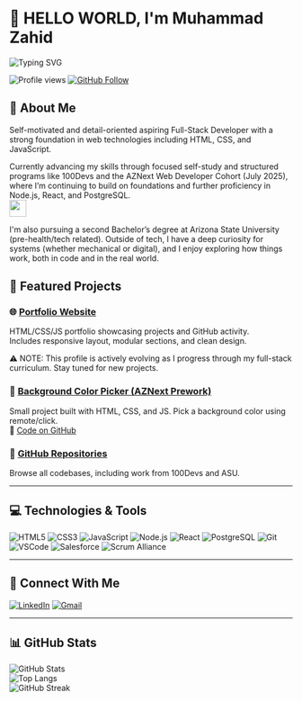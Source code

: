 # 👋 HELLO WORLD, I'm Muhammad Zahid 

![Typing SVG](https://readme-typing-svg.demolab.com?font=Fira+Code&size=24&pause=1000&color=58A6FF&center=true&vCenter=true&width=800&lines=Full-Stack+Software+Engineer+%7C+AZNext+2025+%7C+ASU)

![Profile views](https://komarev.com/ghpvc/?username=mzahiddev404&label=Profile%20views&color=0e75b6&style=flat)
[![GitHub Follow](https://img.shields.io/github/followers/mzahiddev404?label=Follow&style=social)](https://github.com/logzahid)


## 🧠 About Me

Self-motivated and detail-oriented aspiring Full-Stack Developer with a strong foundation in web technologies including HTML, CSS, and JavaScript.

Currently advancing my skills through focused self-study and structured programs like 100Devs and the AZNext Web Developer Cohort (July 2025), where I’m continuing to build on foundations and further proficiency in Node.js, React, and PostgreSQL.  
<img src="https://media.giphy.com/media/WUlplcMpOCEmTGBtBW/giphy.gif" width="30">

I'm also pursuing a second Bachelor’s degree at Arizona State University (pre-health/tech related). Outside of tech, I have a deep curiosity for systems (whether mechanical or digital), and I enjoy exploring how things work, both in code and in the real world.

## 📁 Featured Projects

### 🌐 [Portfolio Website](https://mzahiddev404.github.io)
HTML/CSS/JS portfolio showcasing projects and GitHub activity.  
Includes responsive layout, modular sections, and clean design.

⚠️ NOTE: This profile is actively evolving as I progress through my full-stack curriculum. Stay tuned for new projects.

### 🎨 [Background Color Picker (AZNext Prework)](https://mzahiddev404.github.io/background-color-picker-prework/)
Small project built with HTML, CSS, and JS. Pick a background color using remote/click.  
🔗 [Code on GitHub](https://github.com/mzahiddev404/background-color-picker-prework/tree/main)

### 📂 [GitHub Repositories](https://github.com/mzahiddev404?tab=repositories)
Browse all codebases, including work from 100Devs and ASU.

---
## 💻 Technologies & Tools

![HTML5](https://img.shields.io/badge/HTML5-E34F26?style=flat&logo=html5&logoColor=white)
![CSS3](https://img.shields.io/badge/CSS3-1572B6?style=flat&logo=css3&logoColor=white)
![JavaScript](https://img.shields.io/badge/JavaScript-F7DF1E?style=flat&logo=javascript&logoColor=black)
![Node.js](https://img.shields.io/badge/Node.js-339933?style=flat&logo=nodedotjs&logoColor=white)
![React](https://img.shields.io/badge/React-20232A?style=flat&logo=react&logoColor=61DAFB)
![PostgreSQL](https://img.shields.io/badge/PostgreSQL-316192?style=flat&logo=postgresql&logoColor=white)
![Git](https://img.shields.io/badge/Git-F05032?style=flat&logo=git&logoColor=white)
![VSCode](https://img.shields.io/badge/VS_Code-007ACC?style=flat&logo=visual-studio-code&logoColor=white)
![Salesforce](https://img.shields.io/badge/Salesforce-00A1E0?style=flat&logo=salesforce&logoColor=white)
![Scrum Alliance](https://img.shields.io/badge/ScrumMaster-6DB33F?style=flat&logo=scrumalliance&logoColor=white)

---
## 🔗 Connect With Me
[![LinkedIn](https://img.shields.io/badge/LinkedIn-blue?logo=linkedin&logoColor=white)](https://www.linkedin.com/in/zahidm)
[![Gmail](https://img.shields.io/badge/Gmail-red?logo=gmail&logoColor=white)](mailto:mzahid.dev404@gmail.com)

---
## 📊 GitHub Stats

![GitHub Stats](https://github-readme-stats.vercel.app/api?username=mzahiddev404&show_icons=true&theme=tokyonight)  
![Top Langs](https://github-readme-stats.vercel.app/api/top-langs/?username=mzahiddev404&layout=compact&theme=tokyonight)  
![GitHub Streak](https://streak-stats.demolab.com/?user=mzahiddev404&theme=tokyonight)
